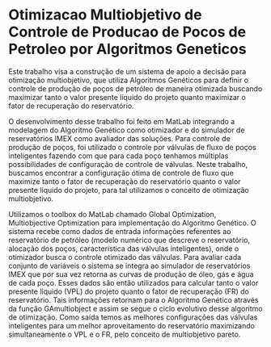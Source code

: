 # Otimizacao Multiobjetivo de Controle de Producao de Pocos de Petroleo por Algoritmos Geneticos

  Este trabalho visa a construção de um sistema de apoio a decisão para otimização multiobjetivo, que utiliza Algoritmos Genéticos para definir o controle de produção de poços de petróleo de maneira otimizada buscando maximizar tanto o valor presente líquido do projeto quanto maximizar o fator de recuperação do reservatório.

  O desenvolvimento desse trabalho foi feito em MatLab integrando a modelagem do Algoritmo Genético como otimizador e do simulador de reservatórios IMEX como avaliador das soluções. Para controle de produção de poços, foi utilizado o controle por válvulas de fluxo de poços inteligentes fazendo com que para cada poço tenhamos múltiplas possibilidades de configuração de controle de válvulas. Neste trabalho, buscamos encontrar a configuração ótima de controle de fluxo que maximize tanto o fator de recuperação do reservatório quanto o valor presente líquido do projeto, para tal utilizamos o conceito de otimização multiobjetivo.

  Utilizamos o toolbox do MatLab chamado Global Optimization, Multiobjective Optimization para implementação do Algoritmo Genético.  O sistema recebe como dados de entrada informações referentes ao reservatório de petróleo (modelo numérico que descreve o reservatório, alocação dos poços, característica das válvulas inteligentes), onde o otimizador busca o controle otimizado das válvulas. Para avaliar cada conjunto de variáveis o sistema se integra ao simulador de reservatórios IMEX que por sua vez retorna as curvas de produção de óleo, gás e água de cada poço. Esses dados são então utilizados para calcular tanto o valor presente líquido (VPL) do projeto quanto o fator de recuperação (FR) do reservatório.  Tais informações retornam para o Algoritmo Genético através da função GAmultiobject e assim se segue o ciclo evolutivo desse algoritmo de otimização. Como saída temos as melhores configurações das válvulas inteligentes para um melhor aproveitamento do reservatório maximizando simultaneamente o VPL e o FR, pelo conceito de multiobjetivo pareto.
